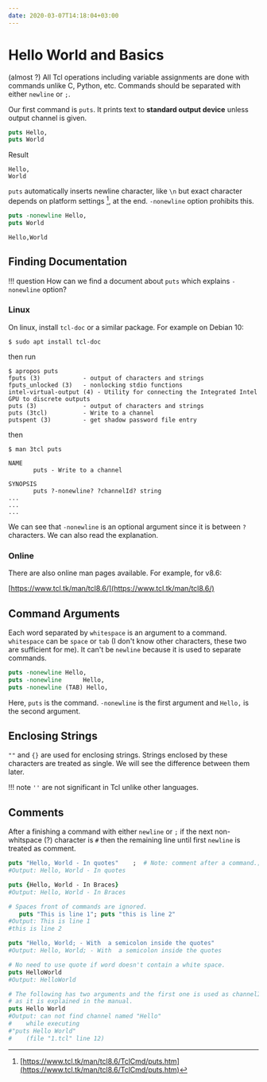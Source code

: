 ```yaml
---
date: 2020-03-07T14:18:04+03:00
---
```

# Hello World and Basics

(almost ?) All Tcl operations including variable assignments are done with
commands unlike C, Python, etc. Commands should be separated with
either `newline` or `;`.

Our first command is `puts`. It prints text to **standard output device** unless
output channel is given.

```tcl
puts Hello,
puts World
```

Result

```text
Hello,
World
```

`puts` automatically inserts newline character, like `\n` but exact
character depends on platform settings [^1f], at the end. `-nonewline` option prohibits this.

```tcl
puts -nonewline Hello,
puts World
```

```text
Hello,World
```

## Finding Documentation

!!! question
    How can we find a document about `puts` which explains `-nonewline` option?

### Linux

On linux, install `tcl-doc` or a similar package. For example on Debian 10:

```shell
$ sudo apt install tcl-doc
```

then run

```shell
$ apropos puts
fputs (3)            - output of characters and strings
fputs_unlocked (3)   - nonlocking stdio functions
intel-virtual-output (4) - Utility for connecting the Integrated Intel GPU to discrete outputs
puts (3)             - output of characters and strings
puts (3tcl)          - Write to a channel
putspent (3)         - get shadow password file entry
```

then

```shell
$ man 3tcl puts
```

```text
NAME
       puts - Write to a channel

SYNOPSIS
       puts ?-nonewline? ?channelId? string
...
...
...
```

We can see that `-nonewline` is an optional argument since it is between
`?` characters. We can also read the explanation.

### Online

There are also online man pages available. For example, for v8.6:

[https://www.tcl.tk/man/tcl8.6/](https://www.tcl.tk/man/tcl8.6/)

## Command Arguments

Each word separated by `whitespace` is an argument to a command. `whitespace`
can be `space` or `tab` (I don't know other characters, these two are sufficient for me).
It can't be `newline` because it is used to separate commands.

```tcl
puts -nonewline Hello,
puts -nonewline      Hello,
puts -nonewline (TAB) Hello,
```

Here, `puts` is the command. `-nonewline` is the first argument and
`Hello,` is the second argument.

## Enclosing Strings

`""` and `{}` are used for enclosing strings. Strings enclosed by these characters
are treated as single. We will see the difference between them later.

!!! note
    `''` are not significant in Tcl unlike other languages.

## Comments

After a finishing a command with either `newline` or `;` if the next
non-whitspace (?) character is `#` then the remaining line until first
`newline` is treated as comment.

```tcl
puts "Hello, World - In quotes"    ;  # Note: comment after a command.; still comment
#Output: Hello, World - In quotes

puts {Hello, World - In Braces}
#Output: Hello, World - In Braces

# Spaces front of commands are ignored.
   puts "This is line 1"; puts "this is line 2"
#Output: This is line 1
#this is line 2

puts "Hello, World; - With  a semicolon inside the quotes"
#Output: Hello, World; - With  a semicolon inside the quotes

# No need to use quote if word doesn't contain a white space.
puts HelloWorld
#Output: HelloWorld

# The following has two arguments and the first one is used as channelId
# as it is explained in the manual.
puts Hello World
#Output: can not find channel named "Hello"
#    while executing
#"puts Hello World"
#    (file "1.tcl" line 12)
```

[^1f]:[https://www.tcl.tk/man/tcl8.6/TclCmd/puts.htm](https://www.tcl.tk/man/tcl8.6/TclCmd/puts.htm)
